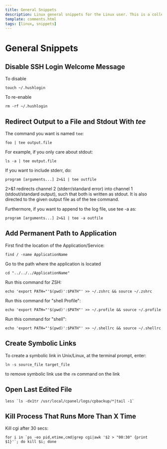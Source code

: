 ```yaml
---
title: General Snippets
description: Linux general snippets for the Linux user. This is a collection of tips and tricks for the Linux user.
template: comments.html
tags: [linux, snippets]
---
```


# General Snippets

## Disable SSH Login Welcome Message

To disable

```shell
touch ~/.hushlogin
```

To re-enable

```shell
rm -rf ~/.hushlogin
```

## Redirect Output to a File and Stdout With _tee_

The command you want is named `tee`:

```shell
foo | tee output.file
```

For example, if you only care about stdout:

```shell
ls -a | tee output.file
```

If you want to include stderr, do:

```shell
program [arguments...] 2>&1 | tee outfile
```

2>&1 redirects channel 2 (stderr/standard error) into channel 1 (stdout/standard output), such that both is written as stdout. It is also directed to the given output file as of the tee command.

Furthermore, if you want to append to the log file, use tee -a as:

```shell
program [arguments...] 2>&1 | tee -a outfile
```

## Add Permanent Path to Application

First find the location of the Application/Service:

```shell
find / -name ApplicationName
```

Go to the path where the application is located

```shell
cd "../../../ApplicationName"
```

Run this command for ZSH:

```shell
echo 'export PATH="'$(pwd)':$PATH"' >> ~/.zshrc && source ~/.zshrc
```

Run this command for "shell Profile":

```shell
echo 'export PATH="'$(pwd)':$PATH"' >> ~/.profile && source ~/.profile
```

Run this command for "shell":

```shell
echo 'export PATH="'$(pwd)':$PATH"' >> ~/.shellrc && source ~/.shellrc
```

## Create Symbolic Links

To create a symbolic link in Unix/Linux, at the terminal prompt, enter:

```shell
ln -s source_file target_file
```

to remove symbolic link use the `rm` command on the link

## Open Last Edited File

```shell
less `ls -dx1tr /usr/local/cpanel/logs/cpbackup/*|tail -1`
```

## Kill Process That Runs More Than X Time

Kill cgi after 30 secs:

```shell
for i in `ps -eo pid,etime,cmd|grep cgi|awk '$2 > "00:30" {print $1}'`; do kill $i; done
```
